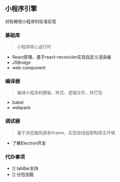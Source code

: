 ## 小程序引擎

对标微信小程序的标准实现

### 基础库
> 小程序核心运行时

- React原理，基于react-reconciler实现自定义渲染器
- JSBridge
- web-component

### 编译器
> 编译小程序的模板、样式、逻辑文件，并打包

- babel
- webpack

### 调试器
> 基于浏览器同源多iframe，实现双线程架构宿主环境

- 了解Electron开发


### 代办事项

- [] tabBar支持
- [] 分包加载
